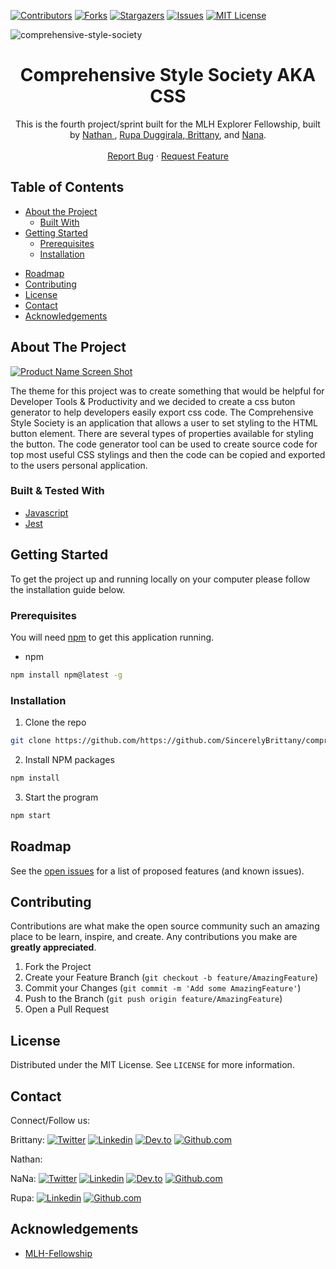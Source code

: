 [![Contributors][contributors-shield]][contributors-url]
[![Forks][forks-shield]][forks-url]
[![Stargazers][stars-shield]][stars-url]
[![Issues][issues-shield]][issues-url]
[![MIT License][license-shield]][license-url]

![comprehensive-style-society](https://socialify.git.ci/SincerelyBrittany/comprehensive-style-society/image?description=1&language=1&theme=Light)

  <h1 align="center">Comprehensive Style Society AKA CSS</h1>

  <p align="center">
    This is the fourth project/sprint built for the MLH Explorer Fellowship, built by <a href="https://github.com/nathanlm511"> Nathan </a>, <a href="https://github.com/RupaDuggirala"> Rupa Duggirala</a>,<a href="https://github.com/SincerelyBrittany"> Brittany</a>, and <a href="https://github.com/n-mathis">Nana</a>.
    <br />
    <br />
    <a href="https://github.com/SincerelyBrittany/comprehensive-style-society/issues">Report Bug</a>
    ·
    <a href="https://github.com/SincerelyBrittany/comprehensive-style-society/issues">Request Feature</a>
  </p>
</p>



<!-- TABLE OF CONTENTS -->
## Table of Contents

* [About the Project](#about-the-project)
  * [Built With](#built-&-tested-with)
* [Getting Started](#getting-started)
  * [Prerequisites](#prerequisites)
  * [Installation](#installation)
<!-- * [Usage](#usage) -->
* [Roadmap](#roadmap)
* [Contributing](#contributing)
* [License](#license)
* [Contact](#contact)
* [Acknowledgements](#acknowledgements)



<!-- ABOUT THE PROJECT -->
## About The Project

[![Product Name Screen Shot][product-screenshot]](https://github.com/SincerelyBrittany/comprehensive-style-society/blob/readme/public/css.gif)

The theme for this project was to create something that would be helpful for Developer Tools & Productivity and we decided to create a css buton generator to help developers easily export css code. The Comprehensive Style Society is an application that allows a user to set styling to the HTML button element. There are several types of properties available for styling the button. The code generator tool can be used to create source code for top most useful CSS stylings and then the code can be copied and exported to the users personal application.

### Built & Tested With

* [Javascript](https://developer.mozilla.org/en-US/docs/Web/JavaScript)
* [Jest](https://jestjs.io/)

<!-- GETTING STARTED -->
## Getting Started

To get the project up and running locally on your computer please follow the installation guide below. 

### Prerequisites
You will need <a href="https://www.npmjs.com/package/npm-latest">npm</a> to get this application running. 

* npm
```sh
npm install npm@latest -g
```

### Installation

1. Clone the repo
```sh
git clone https://github.com/https://github.com/SincerelyBrittany/comprehensive-style-society.git
```
2. Install NPM packages
```sh
npm install
```
3. Start the program
```sh
npm start
```

## Roadmap

See the [open issues](https://github.com/SincerelyBrittany/comprehensive-style-society/issues) for a list of proposed features (and known issues).

<!-- CONTRIBUTING -->
## Contributing

Contributions are what make the open source community such an amazing place to be learn, inspire, and create. Any contributions you make are **greatly appreciated**.

1. Fork the Project
2. Create your Feature Branch (`git checkout -b feature/AmazingFeature`)
3. Commit your Changes (`git commit -m 'Add some AmazingFeature'`)
4. Push to the Branch (`git push origin feature/AmazingFeature`)
5. Open a Pull Request

<!-- LICENSE -->
## License

Distributed under the MIT License. See `LICENSE` for more information.


<!-- CONTACT -->
## Contact
Connect/Follow us:

Brittany:
[![Twitter][brittany-twitter-shield]][brittany-twitter-url]
[![Linkedin][linkedin-shield]][brittany-linkedin-url]
[![Dev.to][dev-to-shield]][brittany-dev-to-url]
[![Github.com][brittany-github-shield]][brittany-github-url]


Nathan:


NaNa:
[![Twitter][nana-twitter-shield]][nana-twitter-url]
[![Linkedin][linkedin-shield]][nana-linkedin-url]
[![Dev.to][dev-to-shield]][nana-dev-to-url]
[![Github.com][nana-github-shield]][nana-github-url]

Rupa: 
[![Linkedin][linkedin-shield]][rupa-linkedin-url]
[![Github.com][nana-github-shield]][rupa-github-url]


<!-- ACKNOWLEDGEMENTS -->
## Acknowledgements
* [MLH-Fellowship](https://fellowship.mlh.io/)


<!-- MARKDOWN LINKS & IMAGES -->
<!-- https://www.markdownguide.org/basic-syntax/#reference-style-links -->
[contributors-shield]: https://img.shields.io/github/contributors/SincerelyBrittany/comprehensive-style-society.svg?style=flat-square
[contributors-url]: https://github.com/SincerelyBrittany/comprehensive-style-society/graphs/contributors
[forks-shield]: https://img.shields.io/github/forks/SincerelyBrittany/comprehensive-style-society.svg?style=flat-square
[forks-url]: https://github.com/SincerelyBrittany/comprehensive-style-society/network/members
[stars-shield]: https://img.shields.io/github/stars/SincerelyBrittany/comprehensive-style-society.svg?style=flat-square
[stars-url]: https://github.com/SincerelyBrittany/comprehensive-style-society/stargazers
[issues-shield]: https://img.shields.io/github/issues/SincerelyBrittany/comprehensive-style-society.svg?style=flat-square
[issues-url]: https://github.com/SincerelyBrittany/comprehensive-style-society/issues
[license-shield]: https://img.shields.io/github/license/SincerelyBrittany/comprehensive-style-society.svg?style=flat-square
[license-url]: https://github.com/SincerelyBrittany/comprehensive-style-society/blob/readme/LICENSE
[linkedin-shield]: https://img.shields.io/badge/-LinkedIn-black.svg?style=flat-square&logo=linkedin&colorB=555
[dev-to-shield]:https://img.shields.io/badge/-Dev.to-black.svg?style=flat-square&logo=dev.to&colorB=555
[product-screenshot]: https://github.com/SincerelyBrittany/comprehensive-style-society/blob/readme/public/css.gif

<!-- Brittany Social Media  -->
[brittany-linkedin-url]: https://www.linkedin.com/in/sincerelybrittany/
[brittany-twitter-shield]:https://img.shields.io/twitter/url?style=social&url=https%3A%2F%2Ftwitter.com%2FSincerelyBrittt
[brittany-twitter-url]: https://twitter.com/SincerelyBrittt
[brittany-github-shield]: https://img.shields.io/github/followers/sincerelybrittany?label=Follow%20on%20Github&style=social
[brittany-github-url]: https://github.com/SincerelyBrittany
[brittany-dev-to-url]: https://dev.to/sincerelybrittany

<!-- nathan Social Media  -->
[nathan-linkedin-url]: https://www.linkedin.com/in/username/
[nathan-twitter-shield]:https://img.shields.io/twitter/url?style=social&url=https%3A%2F%2Ftwitter.com%2Fusername
[nathan-twitter-url]: https://twitter.com/usernmae
[nathan-github-shield]: https://img.shields.io/github/followers/username?label=Follow%20on%20Github&style=social
[nathan-dev-to-url]: https://dev.to/username

<!-- NaNa Social Media  -->
[nana-linkedin-url]: https://www.linkedin.com/in/nana-m-645737aa/
[nana-twitter-shield]:https://img.shields.io/twitter/url?style=social&url=https%3A%2F%2Ftwitter.com%2Fnana_this
[nana-twitter-url]: https://twitter.com/nana_this
[nana-github-shield]: https://img.shields.io/github/followers/n-mathis?label=Follow%20on%20Github&style=social
[nana-github-url]: https://github.com/n-mathis
[nana-dev-to-url]: https://dev.to/nmathis

<!-- Rupa Social Media  -->
[rupa-linkedin-url]: https://www.linkedin.com/in/rupa-duggirala/
[rupa-twitter-shield]:https://img.shields.io/twitter/url?style=social&url=https%3A%2F%2Ftwitter.com%2Fusername
[rupa-twitter-url]: https://twitter.com/usernmae
[rupa-github-shield]: https://img.shields.io/github/followers/username?label=Follow%20on%20Github&style=social
[rupa-github-url]:  https://github.com/RupaDuggirala
[rupa-dev-to-url]: https://dev.to/username